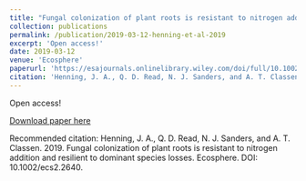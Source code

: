 ```yaml
---
title: "Fungal colonization of plant roots is resistant to nitrogen addition and resilient to dominant species losses"
collection: publications
permalink: /publication/2019-03-12-henning-et-al-2019
excerpt: 'Open access!'
date: 2019-03-12
venue: 'Ecosphere'
paperurl: 'https://esajournals.onlinelibrary.wiley.com/doi/full/10.1002/ecs2.2640'
citation: 'Henning, J. A., Q. D. Read, N. J. Sanders, and A. T. Classen. 2019. Fungal colonization of plant roots is resistant to nitrogen addition and resilient to dominant species losses. Ecosphere. DOI: 10.1002/ecs2.2640.'
---
```

Open access!

[Download paper here](https://esajournals.onlinelibrary.wiley.com/doi/full/10.1002/ecs2.2640)

Recommended citation: Henning, J. A., Q. D. Read, N. J. Sanders, and A. T. Classen. 2019. Fungal colonization of plant roots is resistant to nitrogen addition and resilient to dominant species losses. Ecosphere. DOI: 10.1002/ecs2.2640.
